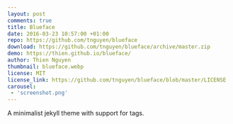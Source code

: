 ```yaml
---
layout: post
comments: true
title: Blueface
date: 2016-03-23 10:57:00 +01:00
repo: https://github.com/tnguyen/blueface
download: https://github.com/tnguyen/blueface/archive/master.zip
demo: https://thien.github.io/blueface/
author: Thien Nguyen
thumbnail: blueface.webp
license: MIT
license_link: https://github.com/tnguyen/blueface/blob/master/LICENSE
carousel:
 - 'screenshot.png'
---
```


A minimalist jekyll theme with support for tags.
